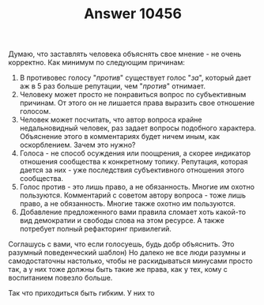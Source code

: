 ﻿---
title: "Answer 10456"
se.owner.user_id: 386204
se.owner.display_name: "SmellyNS"
se.owner.link: "https://ru.meta.stackoverflow.com/users/386204/smellyns"
se.answer_id: 10456
se.question_id: 277
se.post_type: answer
se.is_accepted: False
---
<p>Думаю, что заставлять человека объяснять свое мнение - не очень корректно. Как минимум по следующим причинам:</p>

<ol>
<li>В противовес голосу "<em>против</em>" существует голос "<em>за</em>", который дает аж в 5 раз больше репутации, чем "<em>против</em>" отнимает. </li>
<li>Человеку может просто не понравиться вопрос по субъективным причинам. От этого он не лишается права выразить свое отношение голосом.</li>
<li>Человек может посчитать, что автор вопроса крайне недальновидный человек, раз задает вопросы подобного характера. Объяснение этого в комментариях будет ничем иным, как оскорблением. Зачем это нужно?</li>
<li>Голоса - не способ осуждения или поощрения, а скорее индикатор отношения сообщества к конкретному топику. Репутация, которая дается за них - уже последствия субъективного отношения этого сообщества.</li>
<li>Голос против - это лишь право, а не обязанность. Многие им охотно пользуются. Комментарий с советом автору вопроса - тоже лишь право, а не обязанность. Многие также охотно им пользуются.</li>
<li>Добавление предложенного вами правила сломает хоть какой-то вид демократии и свободы слова на этом ресурсе. А также потребует полный рефакторинг привилегий. </li>
</ol>

<p>Соглашусь с вами, что если голосуешь, будь добр объяснить. Это разумный поведенческий шаблон) Но далеко не все люди разумны и самодостаточны настолько, чтобы не раскидываться минусами просто так, а у них тоже должны быть такие же права, как у тех, кому с воспитанием повезло больше. </p>

<p>Так что приходиться быть гибким. У них то</p>
